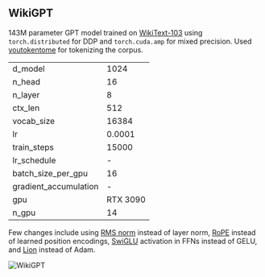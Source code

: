 ## WikiGPT

143M parameter GPT model trained on [WikiText-103](https://huggingface.co/datasets/wikitext) using `torch.distributed` for DDP and `torch.cuda.amp` for mixed precision. Used [youtokentome](https://github.com/VKCOM/YouTokenToMe) for tokenizing the corpus.

<table>
  <tr>
    <td>d_model</td>
    <td>1024</td>
  </tr>
  <tr>
    <td>n_head</td>
    <td>16</td>
  </tr>
  <tr>
    <td>n_layer</td>
    <td>8</td>
  </tr>
  <tr>
    <td>ctx_len</td>
    <td>512</td>
  </tr>
  <tr>
    <td>vocab_size</td>
    <td>16384</td>
  </tr>
  <tr>
    <td>lr</td>
    <td>0.0001</td>
  </tr>
  <tr>
    <td>train_steps</td>
    <td>15000</td>
  </tr>
  <tr>
    <td>lr_schedule</td>
    <td> - </td>
  </tr>
  <tr>
    <td>batch_size_per_gpu</td>
    <td>16</td>
  </tr>
  <tr>
    <td>gradient_accumulation</td>
    <td> - </td>
  </tr>
  <tr>
    <td>gpu</td>
    <td>RTX 3090</td>
  </tr>
  <tr>
    <td>n_gpu</td>
    <td>14</td>
  </tr>
</table>

Few changes include using [RMS norm](https://arxiv.org/abs/1910.07467) instead of layer norm, [RoPE](https://arxiv.org/abs/2104.09864) instead of learned position encodings, [SwiGLU](https://arxiv.org/abs/2002.05202v1) activation in FFNs instead of GELU, and [Lion](https://arxiv.org/abs/2302.06675) instead of Adam.

![WikiGPT](https://user-images.githubusercontent.com/86470305/224977751-e4aafd76-58ba-4584-a6de-55cfa10830bc.png)
